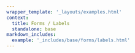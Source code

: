 ```yaml
---
wrapper_template: '_layouts/examples.html'
context:
  title: Forms / Labels
  standalone: base
markdown_includes:
  example: '_includes/base/forms/labels.html'
---
```

